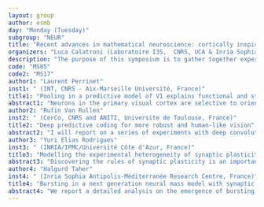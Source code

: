 ```yaml
---
layout: group
author: esmb
day: "Monday (Tuesday)"
subgroup: "NEUR"
title: "Recent advances in mathematical neuroscience: cortically inspired models for vision and synaptic plasticity"
organizers: "Luca Calatroni (Laboratoire I3S,  CNRS, UCA & Inria Sophia Antipolis Méditerranée, France), Mathieu Desroches (MathNeuro Project-Team,  Inria Sophia Antipolis Méditerranée & Université Côté d’Azur, France), Valentina Franceschi (Dipartimento di Matematica, Università degli Studidi Padova, Italy), Dario Prandi (Université Paris-Saclay,  CNRS, CentraleSupélec,  L2S, France)"
description: "The purpose of this symposium is to gather together experts working in the field of mathematical neuroscience, with a focus on those working on cortical inspired models for vision and synaptic plasticity. In particular the speakers will present recent results on variational and differential approaches to the understanding of the primary visual cortex as well as more recent models based on neural networks and predictive coding."
code: "MS05"
code2: "MS17"
author1: "Laurent Perrinet"
inst1: " (INT, CNRS - Aix-Marseille Université, France)"
title1: "Pooling in a predictive model of V1 explains functional and structural diversity across species"
abstract1: "Neurons in the primary visual cortex are selective to orientation with various degrees of selectivity to the spatial phase, from high selectivity in simple cells to low selectivity in complex cells. Various computational models have suggested a possible link between the presence of phase invariant cells and the existence of cortical orientation maps in higher mammals’ V1. These models, however, do not explain the emergence of complex cells in animals that do not show orientation maps. In this study, we build a model of V1 based on a convolutional network called Sparse Deep Predictive Coding (SDPC) and show that a single computational mechanism, pooling, allows the SDPC model to account for the emergence of complex cells as well as cortical orientation maps in V1, as observed in distinct species of mammals. By using different pooling functions, our model developed complex cells in networks that exhibit orientation maps (e.g., like in carnivores and primates) or not (e.g., rodents and lagomorphs). The SDPC can therefore be viewed as a unifying framework that explains the diversity of structural and functional phenomena observed in V1. In particular, we show that orientation maps emerge naturally as the most cost-efficient structure to generate complex cells under the predictive coding principle."
author2: "Rufin Van Rullen"
inst2: " (CerCo, CNRS and ANITI, Universite de Toulouse, France)"
title2: "Deep predictive coding for more robust and human-like vision"
abstract2: "I will report on a series of experiments with deep convolutional neural networks augmented with feedback connections. The dynamics of the network are governed by predictive coding objectives, similar to those that have been proposed to explain neural activity in the brain. Compared to the standard feed-forward networks, these predictive coding networks can be more robust to noise and against certain adversarial attacks. They also respond to visual illusions (in particular, illusory contours from Kanisza shapes) in a way that is more similar to biological perception."
author3: "Yuri Elias Rodrigues"
inst3: " (INRIA/IPMC/Université Côte d'Azur, France)"
title3: "Modelling the experimental heterogeneity of synaptic plasticity"
abstract3: "Discovering the rules of synaptic plasticity is an important step for understanding brain learning. Existing plasticity models are either 1) top-down and interpretable, but not flexible enough to account for experimental data, or 2) bottom-up and biologically realistic, but too intricate to interpret and hard to fit data. We fill the gap between these approaches by uncovering a new plasticity rule based on a geometrical readout mechanism that flexibly maps synaptic enzyme dynamics to plasticity outcomes. We apply this readout to a multi-timescale model of hippocampal synaptic plasticity induction that includes electrical dynamics, calcium, CaMKII and Calcineurin, and accurate representation of intrinsic noise sources. Using a single set of model parameters, we demonstrate the robustness of this plasticity rule by reproducing nine published ex vivo experiments covering various spike-timing and frequency-dependent plasticity induction protocols, animal ages, and experimental conditions. Our model should facilitate experimental design since each variable identify a biological counterpart bridging experiment and simulation."
author4: "Halgurd Taher"
inst4: " (Inria Sophia Antipolis-Méditerranée Research Centre, France)"
title4: "Bursting in a next generation neural mass model with synaptic dynamics: a slow-fast approach"
abstract4: "We report a detailed analysis on the emergence of bursting in a recently developed neural mass model, that takes short-term synaptic plasticity into account. Neural mass models are capable of mimicking the collective dynamics of large scale neuronal populations in terms of a few macroscopic variables like mean membrane potential and firing rate. The one being used here particularly important, as it represents an exact meanfield limit of synaptically coupled quadratic integrate & fire neurons, a canonical model for type I excitability. In absence of synaptic dynamics, a periodic external current with a slow frequency ϵ can lead to burst-like dynamics. The firing patterns can be understood using techniques of singular perturbation theory, specifically slow-fast dissection. In the model with synaptic dynamics the separation of timescales leads to a variety of slow-fast phenomena and their role for bursting is rendered inordinately more intricate. Canards are one of the main slow-fast elements on the route to bursting. They describe trajectories evolving nearby otherwise repelling invariant sets of the system and are found in the transition region from subthreshold dynamics to bursting. For values of the timescale separation nearby the singular limit ϵ → 0, we report peculiar jump-on canards, which block a continuous transition to bursting. In the biologically more plausible regime this transition becomes continuous and bursts emerge via consecutive spike-adding. The onset of bursting is of complex nature and involves mixed-type like torus canards, that form the very first spikes of the burst and revolve nearby repelling limit cycles. We provide numerical evidence for the same mechanisms to be responsible for the emergence of bursting in the quadratic & fire network with plastic synapses. The main conclusions apply for the network, thanks to the exactness of the meanfield limit."
---
```

